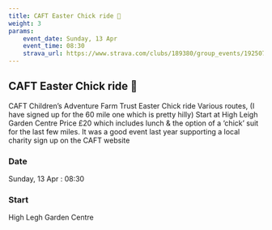 ```yaml
---
title: CAFT Easter Chick ride 🐥
weight: 3
params:
    event_date: Sunday, 13 Apr
    event_time: 08:30
    strava_url: https://www.strava.com/clubs/189380/group_events/1925072
---
```


## CAFT Easter Chick ride 🐥 

CAFT Children’s Adventure Farm Trust Easter Chick ride Various routes, (I have signed up for the 60 mile one which is pretty hilly) Start at High Leigh Garden Centre
Price £20 which includes lunch &amp; the option of a ‘chick’ suit for the last few miles.
It was a good event last year supporting a local charity sign up on the CAFT website

### Date

Sunday, 13 Apr : 08:30

### Start

High Legh Garden Centre


